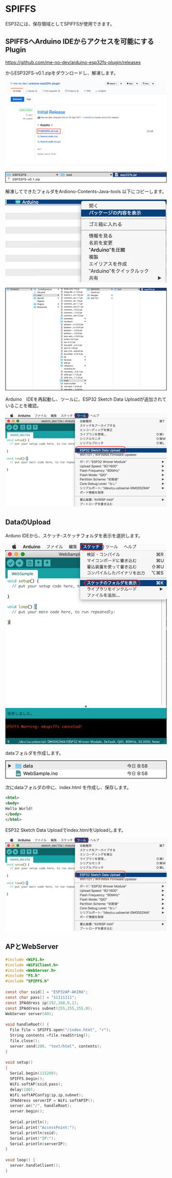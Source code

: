 # SPIFFS

ESP32には、保存領域としてSPIFFSが使用できます。

## SPIFFSへArduino IDEからアクセスを可能にするPlugin

https://github.com/me-no-dev/arduino-esp32fs-plugin/releases

からESP32FS-v0.1.zipをダウンロードし、解凍します。

![](./img/spiffs001.png)

![](./img/spiffs002.png)

解凍してできたフォルダをArdiono-Contents-Java-tools 以下にコピーします。

![](./img/spiffs003.png)

![](./img/spiffs004.png)

Arduino　IDEを再起動し、ツールに、ESP32 Sketch Data Uploadが追加されていることを確認。

![](./img/spiffs005.png)

## DataのUpload

Arduno IDEから、スケッチ-スケッチフォルダを表示を選択します。

![](./img/spiffs006.png)

dataフォルダを作成します。

![](./img/spiffs007.png)

次にdataフォルダの中に、index.html を作成し、保存します。

```xml
<html>
<body>
Hello World!
</body>
</html>
```

ESP32 Sketch Data Uploadでindex.htmlをUploadします。

![](./img/spiffs005.png)

## APとWebServer

```c
#include <WiFi.h>
#include <WiFiClient.h>
#include <WebServer.h>
#include "FS.h"
#include "SPIFFS.h"

const char ssid[] = "ESP32AP-AKIRA";
const char pass[] = "11111111";
const IPAddress ip(192,168,0,1);
const IPAddress subnet(255,255,255,0);
WebServer server(80);

void handleRoot() {
  File file = SPIFFS.open("/index.html", "r");
  String contents =file.readString();
  file.close();
  server.send(200, "text/html", contents);
}

void setup()
{
  Serial.begin(115200);
  SPIFFS.begin();
  WiFi.softAP(ssid,pass);
  delay(100);
  WiFi.softAPConfig(ip,ip,subnet);
  IPAddress serverIP = WiFi.softAPIP();
  server.on("/", handleRoot);
  server.begin();

  Serial.println();
  Serial.print("AccessPoint:");
  Serial.println(ssid);
  Serial.print("IP:");
  Serial.println(serverIP);
}

void loop() {
  server.handleClient();
}
```



